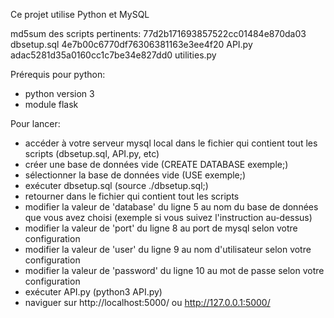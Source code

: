 Ce projet utilise Python et MySQL

md5sum des scripts pertinents:
77d2b171693857522cc01484e870da03  dbsetup.sql
4e7b00c6770df76306381163e3ee4f20  API.py
adac5281d35a0160cc1c7be34e827dd0  utilities.py


Prérequis pour python:
- python version 3
- module flask

Pour lancer:
- accéder à votre serveur mysql local dans le fichier qui contient tout les scripts (dbsetup.sql, API.py, etc)
- créer une base de données vide (CREATE DATABASE exemple;)
- sélectionner la base de données vide (USE exemple;)
- exécuter dbsetup.sql (source ./dbsetup.sql;)
- retourner dans le fichier qui contient tout les scripts
- modifier la valeur de 'database' du ligne 5 au nom du base de données que vous avez choisi (exemple si vous suivez l'instruction au-dessus)
- modifier la valeur de 'port' du ligne 8 au port de mysql selon votre configuration
- modifier la valeur de 'user' du ligne 9 au nom d'utilisateur selon votre configuration
- modifier la valeur de 'password' du ligne 10 au mot de passe selon votre configuration
- exécuter API.py (python3 API.py)
- naviguer sur http://localhost:5000/ ou http://127.0.0.1:5000/
